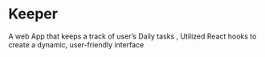 # Keeper
A web App that keeps a track of user’s Daily tasks , Utilized React hooks to create a dynamic, user-friendly interface
